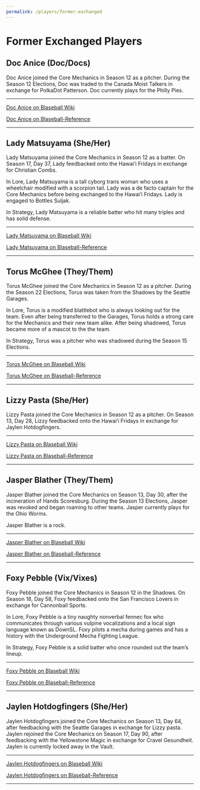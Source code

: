 ```yaml
---
permalink: /players/former-exchanged
---
```


# Former Exchanged Players

## Doc Anice (Doc/Docs)

Doc Anice joined the Core Mechanics in Season 12 as a pitcher. During the Season 12 Elections, Doc was traded to the 
Canada Moist Talkers in exchange for PolkaDot Patterson. Doc currently plays for the Philly Pies.

---

[Doc Anice on Blaseball Wiki](https://www.blaseball.wiki/w/Doc_Anice)

[Doc Anice on Blaseball-Reference](https://blaseball-reference.com/players/doc-anice)

---

## Lady Matsuyama (She/Her)

Lady Matsuyama joined the Core Mechanics in Season 12 as a batter. On Season 17, Day 37, Lady feedbacked onto the 
Hawai’i Fridays in exchange for Christian Combs.

In Lore, Lady Matsuyama is a tall cyborg trans woman who uses a wheelchair modified with a scorpion tail. Lady was a de 
facto captain for the Core Mechanics before being exchanged to the Hawai’i Fridays. Lady is engaged to Bottles Suljak.

In Strategy, Lady Matsuyama is a reliable batter who hit many triples and has solid defense.

---

[Lady Matsuyama on Blaseball Wiki](https://www.blaseball.wiki/w/Lady_Matsuyama)

[Lady Matsuyama on Blaseball-Reference](https://blaseball-reference.com/players/lady-matsuyama)

---

## Torus McGhee (They/Them)

Torus McGhee joined the Core Mechanics in Season 12 as a pitcher. During the Season 22 Elections, Torus was taken from 
the Shadows by the Seattle Garages.

In Lore, Torus is a modified blattlebot who is always looking out for the team. Even after being transferred to the 
Garages, Torus holds a strong care for the Mechanics and their new team alike. After being shadowed, Torus became more 
of a mascot to the the team.

In Strategy, Torus was a pitcher who was shadowed during the Season 15 Elections.

---

[Torus McGhee on Blaseball Wiki](https://www.blaseball.wiki/w/Torus_McGhee)

[Torus McGhee on Blaseball-Reference](https://blaseball-reference.com/players/torus-mcghee)

---

## Lizzy Pasta (She/Her)

Lizzy Pasta joined the Core Mechanics in Season 12 as a pitcher. On Season 13, Day 28, Lizzy feedbacked onto the Hawai’i 
Fridays in exchange for Jaylen Hotdogfingers.

---

[Lizzy Pasta on Blaseball Wiki](https://www.blaseball.wiki/w/Lizzy_Pasta)

[Lizzy Pasta on Blaseball-Reference](https://blaseball-reference.com/players/lizzy-pasta)

---

## Jasper Blather (They/Them)

Jasper Blather joined the Core Mechanics on Season 13, Day 30, after the incineration of Hands Scoresburg. During the 
Season 13 Elections, Jasper was revoked and began roaming to other teams. Jasper currently plays for the Ohio Worms.

Jasper Blather is a rock.

---

[Jasper Blather on Blaseball Wiki](https://www.blaseball.wiki/w/Jasper_Blather)

[Jasper Blather on Blaseball-Reference](https://blaseball-reference.com/players/jasper-blather)

---

## Foxy Pebble (Vix/Vixes)

Foxy Pebble joined the Core Mechanics in Season 12 in the Shadows. On Season 18, Day 58, Foxy feedbacked onto the San 
Francisco Lovers in exchange for Cannonball Sports.

In Lore, Foxy Pebble is a tiny naughty nonverbal fennec fox who communicates through various vulpine vocalizations and a 
local sign language known as DownSL. Foxy pilots a mecha during games and has a history with the Underground Mecha 
Fighting League.

In Strategy, Foxy Pebble is a solid batter who once rounded out the team’s lineup.

---

[Foxy Pebble on Blaseball Wiki](https://www.blaseball.wiki/w/Foxy_Pebble)

[Foxy Pebble on Blaseball-Reference](https://blaseball-reference.com/players/foxy-pebble)

---

## Jaylen Hotdogfingers (She/Her)

Jaylen Hotdogfingers joined the Core Mechanics on Season 13, Day 64, after feedbacking with the Seattle Garages in 
exchange for Lizzy pasta. Jaylen rejoined the Core Mechanics on Season 17, Day 90, after feedbacking with the 
Yellowstone Magic in exchange for Cravel Gesundheit. Jaylen is currently locked away in the Vault.

---

[Jaylen Hotdogfingers on Blaseball Wiki](https://www.blaseball.wiki/w/Jaylen_Hotdogfingers)

[Jaylen Hotdogfingers on Blaseball-Reference](https://blaseball-reference.com/players/jaylen-hotdogfingers)

---




